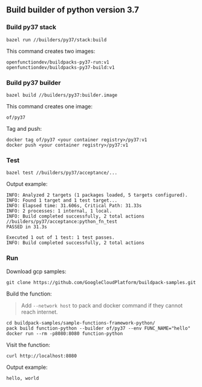 ## Build builder of python version 3.7

### Build py37 stack

```shell
bazel run //builders/py37/stack:build
```

This command creates two images:

```shell
openfunctiondev/buildpacks-py37-run:v1
openfunctiondev/buildpacks-py37-build:v1
```

### Build py37 builder

```shell
bazel build //builders/py37:builder.image
```

This command creates one image:

```shell
of/py37
```

Tag and push:

```shell
docker tag of/py37 <your container registry>/py37:v1
docker push <your container registry>/py37:v1
```

### Test

```shell
bazel test //builders/py37/acceptance/...
```

Output example:

```shell
INFO: Analyzed 2 targets (1 packages loaded, 5 targets configured).
INFO: Found 1 target and 1 test target...
INFO: Elapsed time: 31.606s, Critical Path: 31.33s
INFO: 2 processes: 1 internal, 1 local.
INFO: Build completed successfully, 2 total actions
//builders/py37/acceptance:python_fn_test                            PASSED in 31.3s

Executed 1 out of 1 test: 1 test passes.
INFO: Build completed successfully, 2 total actions
```

### Run

Download gcp samples:

```shell
git clone https://github.com/GoogleCloudPlatform/buildpack-samples.git
```

Build the function:

> Add `--network host` to pack and docker command if they cannot reach internet.

```shell
cd buildpack-samples/sample-functions-framework-python/
pack build function-python --builder of/py37 --env FUNC_NAME="hello"
docker run --rm -p8080:8080 function-python
```

Visit the function:

```shell
curl http://localhost:8080
```

Output example:

```shell
hello, world
```